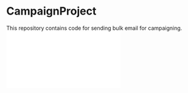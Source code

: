# CampaignProject
This repository contains code for sending bulk email for campaigning.
![](GSC.pdf)
